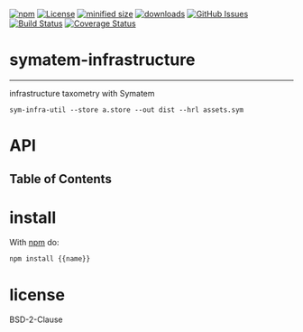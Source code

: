 [![npm](https://img.shields.io/npm/v/symatem-infrastructure.svg)](https://www.npmjs.com/package/symatem-infrastructure)
[![License](https://img.shields.io/badge/License-BSD%203--Clause-blue.svg)](https://opensource.org/licenses/BSD-3-Clause)
[![minified size](https://badgen.net/bundlephobia/min/symatem-infrastructure)](https://bundlephobia.com/result?p=symatem-infrastructure)
[![downloads](http://img.shields.io/npm/dm/symatem-infrastructure.svg?style=flat-square)](https://npmjs.org/package/symatem-infrastructure)
[![GitHub Issues](https://img.shields.io/github/issues/arlac77/symatem-infrastructure.svg?style=flat-square)](https://github.com/arlac77/symatem-infrastructure/issues)
[![Build Status](https://img.shields.io/endpoint.svg?url=https%3A%2F%2Factions-badge.atrox.dev%2Farlac77%2Fsymatem-infrastructure%2Fbadge&style=flat)](https://actions-badge.atrox.dev/arlac77/symatem-infrastructure/goto)
[![Coverage Status](https://coveralls.io/repos/arlac77/symatem-infrastructure/badge.svg)](https://coveralls.io/github/arlac77/symatem-infrastructure)

# symatem-infrastructure

***

infrastructure taxometry with Symatem

```shell
sym-infra-util --store a.store --out dist --hrl assets.sym
```

# API

<!-- Generated by documentation.js. Update this documentation by updating the source code. -->

## Table of Contents

# install

With [npm](http://npmjs.org) do:

```shell
npm install {{name}}
```

# license

BSD-2-Clause
